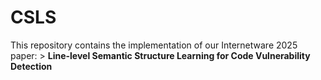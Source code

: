 # CSLS
This repository contains the implementation of our Internetware 2025 paper:  > **Line-level Semantic Structure Learning for Code Vulnerability Detection**  
